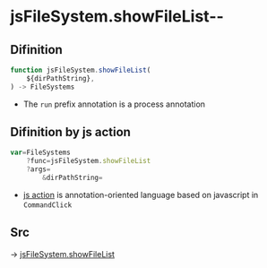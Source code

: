 # jsFileSystem.showFileList--

## Difinition

```js.js
function jsFileSystem.showFileList(
	${dirPathString},
) -> FileSystems
```

- The `run` prefix annotation is a process annotation


## Difinition by js action

```js.js
var=FileSystems
	?func=jsFileSystem.showFileList
	?args=
		&dirPathString=
```

- [js action](#) is annotation-oriented language based on javascript in `CommandClick`



## Src

-> [jsFileSystem.showFileList](https://github.com/puutaro/CommandClick/blob/master/app/src/main/java/com/puutaro/commandclick/fragment_lib/terminal_fragment/js_interface/file/JsFileSystem.kt#L266)



